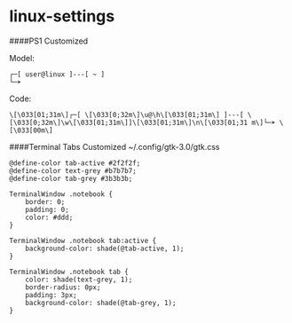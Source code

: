 # linux-settings

####PS1 Customized

Model:
```
┌─[ user@linux ]---[ ~ ]
└─➤
```
Code:
```
\[\033[01;31m\]┌─[ \[\033[0;32m\]\u@\h\[\033[01;31m\] ]---[ \[\033[0;32m\]\w\[\033[01;31m\]]\[\033[01;31m\]\n\[\033[01;31 m\]└─➤ \[\033[00m\]
```

####Terminal Tabs Customized
~/.config/gtk-3.0/gtk.css
```
@define-color tab-active #2f2f2f;
@define-color text-grey #b7b7b7;
@define-color tab-grey #3b3b3b;

TerminalWindow .notebook {
    border: 0;
    padding: 0;
    color: #ddd;
}

TerminalWindow .notebook tab:active {
    background-color: shade(@tab-active, 1);
}

TerminalWindow .notebook tab {
    color: shade(text-grey, 1);
    border-radius: 0px;
    padding: 3px;
    background-color: shade(@tab-grey, 1);
}
```
